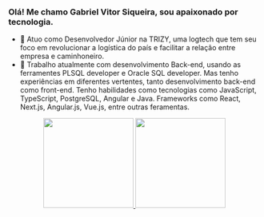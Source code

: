 ### Olá! Me chamo Gabriel Vitor Siqueira, sou apaixonado por tecnologia.

- 🔭 Atuo como Desenvolvedor Júnior na TRIZY, uma logtech que tem seu foco em revolucionar a logística do país e facilitar a relação entre empresa e caminhoneiro.
- 💼 Trabalho atualmente com desenvolvimento Back-end, usando as ferramentes PLSQL developer e Oracle SQL developer. Mas tenho experiências em diferentes vertentes, tanto desenvolvimento back-end como front-end. Tenho habilidades como tecnologias como JavaScript, TypeScript, PostgreSQL, Angular e Java. Frameworks como React, Next.js, Angular.js, Vue.js, entre outras feramentas.
<div align="center">
  <a href="https://github.com/Gabrielvsiqueira">
  <img height="180em" src="https://github-readme-stats.vercel.app/api?username=Gabrielvsiqueira&show_icons=true&theme=vue-dark&include_all_commits=true&count_private=true"/>
  <img height="180em" src="https://github-readme-stats.vercel.app/api/top-langs/?username=Gabrielvsiqueira&layout=compact&langs_count=7&theme=vue-dark"/>
</div>
 
